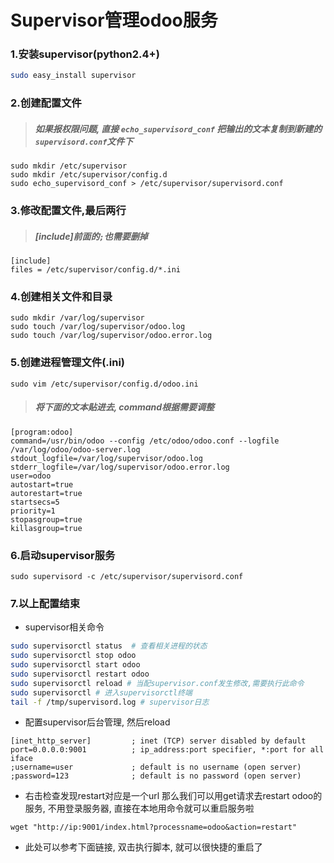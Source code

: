 # Supervisor管理odoo服务

### 1.安装supervisor(python2.4+)
```sh
sudo easy_install supervisor
```
### 2.创建配置文件

> ##### 如果报权限问题, 直接 `echo_supervisord_conf` 把输出的文本复制到新建的`supervisord.conf`文件下

```
sudo mkdir /etc/supervisor
sudo mkdir /etc/supervisor/config.d
sudo echo_supervisord_conf > /etc/supervisor/supervisord.conf
```

### 3.修改配置文件,最后两行

> ##### [include]前面的`;`也需要删掉

```
[include]
files = /etc/supervisor/config.d/*.ini
```

### 4.创建相关文件和目录

```
sudo mkdir /var/log/supervisor
sudo touch /var/log/supervisor/odoo.log
sudo touch /var/log/supervisor/odoo.error.log
```

### 5.创建进程管理文件(.ini)

```
sudo vim /etc/supervisor/config.d/odoo.ini
```

> ##### 将下面的文本贴进去, command根据需要调整

```
[program:odoo]
command=/usr/bin/odoo --config /etc/odoo/odoo.conf --logfile /var/log/odoo/odoo-server.log
stdout_logfile=/var/log/supervisor/odoo.log
stderr_logfile=/var/log/supervisor/odoo.error.log
user=odoo
autostart=true
autorestart=true
startsecs=5
priority=1
stopasgroup=true
killasgroup=true
```

### 6.启动supervisor服务

```
sudo supervisord -c /etc/supervisor/supervisord.conf
```

### 7.以上配置结束

- supervisor相关命令

```sh
sudo supervisorctl status  # 查看相关进程的状态
sudo supervisorctl stop odoo
sudo supervisorctl start odoo
sudo supervisorctl restart odoo
sudo supervisorctl reload # 当配supervisor.conf发生修改,需要执行此命令
sudo supervisorctl # 进入supervisorctl终端
tail -f /tmp/supervisord.log # supervisor日志
```

- 配置supervisor后台管理, 然后reload

```
[inet_http_server]         ; inet (TCP) server disabled by default
port=0.0.0.0:9001          ; ip_address:port specifier, *:port for all iface
;username=user             ; default is no username (open server)
;password=123              ; default is no password (open server)
```



- 右击检查发现restart对应是一个url 那么我们可以用get请求去restart odoo的服务, 不用登录服务器, 直接在本地用命令就可以重启服务啦

```
wget "http://ip:9001/index.html?processname=odoo&action=restart"
```

- 此处可以参考下面链接, 双击执行脚本, 就可以很快捷的重启了
